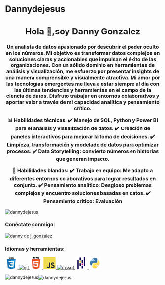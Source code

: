# Dannydejesus

<h1 align="center">Hola 👋,soy Danny Gonzalez</h1>
<h3 align="center">Un analista de datos apasionado por descubrir el poder oculto en los números. Mi objetivo es transformar datos complejos en soluciones claras y accionables que impulsan el éxito de las organizaciones. Con un sólido dominio en herramientas de análisis y visualización, me esfuerzo por presentar insights de una manera comprensible y visualmente atractiva. Mi amor por las tecnologías emergentes me lleva a estar siempre al día con las últimas tendencias y herramientas en el campo de la ciencia de datos. Disfruto trabajar en entornos colaborativos y aportar valor a través de mi capacidad analítica y pensamiento crítico.




📊 Habilidades técnicas:
✔️ Manejo de SQL, Python y Power BI para el análisis y visualización de datos.
✔️ Creación de paneles interactivos para mejorar la toma de decisiones.
✔️ Limpieza, transformación y modelado de datos para optimizar procesos.
✔️ Data Storytelling: convierto números en historias que generan impacto.




🤝 Habilidades blandas:
✔️ Trabajo en equipo: Me adapto a diferentes entornos colaborativos para lograr resultados en conjunto.
✔️ Pensamiento analítico: Desgloso problemas complejos y encuentro soluciones basadas en datos.
✔️ Pensamiento crítico: Evaluación</h3>

<p align="left"> <img src="https://komarev.com/ghpvc/?username=dannydejesus&label= Profile%20views&color=0e75b6&style=flat" alt="dannydejesus" /> </p>

<h3 align="left">Conéctate conmigo:</h3>
<p align="left">
<a href="https://https://www.linkedin.com/in/danny-gonz%C3%A1lez-352744244?lipi=urn%3Ali%3Apage%3Ad_flagship3_profile_view_base_contact_details%3BfBytvkbwSnqDpMk1hNtUHA%3D%3D" target="blank"><img align="center" src= "https://raw.githubusercontent.com/rahuldkjain/github-profile-readme-generator/master/src/images/icons/Social/linked-in-alt.svg" alt="danny de j. gonzález" height="30" width="40" /></a>
</p>

<h3 align="left">Idiomas y herramientas:</h3>
<p align="left"> 
  <a href="https://www.w3schools.com/css/" target="_blank" rel="noreferrer"> 
    <img src="https://raw.githubusercontent.com/devicons/devicon/master/icons/css3/css3-original-wordmark.svg" alt="css3" width="40" height="40"/> 
  </a> 
  <a href="https://git-scm.com/" target="_blank" rel="noreferrer"> 
    <img src="https://www.vectorlogo.zone/logos/git-scm/git-scm-icon.svg" alt="git" width="40" height="40"/> 
  </a> 
  <a href="https://www.w3.org/html/" target="_blank" rel="noreferrer"> 
    <img src="https://raw.githubusercontent.com/devicons/devicon/master/icons/html5/html5-original-wordmark.svg" alt="html5" width="40" height="40"/> 
  </a> 
  <a href="https://developer.mozilla.org/en-US/docs/Web/JavaScript" target="_blank" rel="noreferrer"> 
    <img src="https://raw.githubusercontent.com/devicons/devicon/master/icons/javascript/javascript-original.svg" alt="javascript" width="40" height="40"/> 
  </a> 
  <a href="https://www.microsoft.com/en-us/sql-server" target="_blank" rel="noreferrer"> 
    <img src="https://www.svgrepo.com/show/303229/microsoft-sql-server-logo.svg" alt="mssql" width="40" height="40"/> 
  </a> 
  <a href="https://pandas.pydata.org/" target="_blank" rel="noreferrer"> 
    <img src="https://raw.githubusercontent.com/devicons/devicon/2ae2a900d2f041da66e950e4d48052658d850630/icons/pandas/pandas-original.svg" alt="pandas" width="40" height="40"/> 
  </a> 
  <a href="https://www.python.org" target="_blank" rel="noreferrer"> 
    <img src="https://raw.githubusercontent.com/devicons/devicon/master/icons/python/python-original.svg" alt="python" width="40" height="40"/> 
  </a> 
</p>

<p><img align="left" src="https://github-readme-stats.vercel.app/api/top-langs?username=dannydejesus&show_icons=true&locale=es&layout=compact" alt="dannydejesus" /></p>

<p> <img align="center" src="https://github-readme-stats.vercel.app/api?username=dannydejesus&show_icons=true&locale=es" alt="dannydejesus" /></p>
